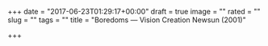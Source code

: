 +++
date = "2017-06-23T01:29:17+00:00"
draft = true
image = ""
rated = ""
slug = ""
tags = ""
title = "Boredoms — Vision Creation Newsun (2001)"

+++
